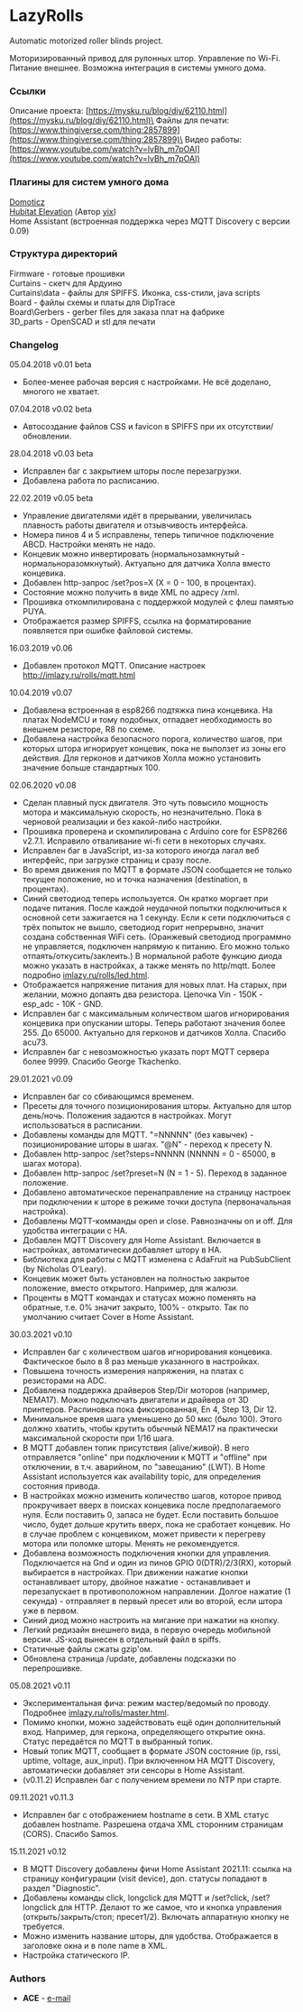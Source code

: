 ﻿# LazyRolls

Automatic motorized roller blinds project.

Моторизированный привод для рулонных штор. Управление по Wi-Fi. Питание внешнее. Возможна интеграция в системы умного дома.

### Ссылки
Описание проекта: [https://mysku.ru/blog/diy/62110.html](https://mysku.ru/blog/diy/62110.html)\
Файлы для печати: [https://www.thingiverse.com/thing:2857899](https://www.thingiverse.com/thing:2857899)\
Видео работы: [https://www.youtube.com/watch?v=lvBh_m7pOAI](https://www.youtube.com/watch?v=lvBh_m7pOAI)

### Плагины для систем умного дома
[Domoticz](https://github.com/ACE1046/LazyRollsDomoticz)\
[Hubitat Elevation](https://github.com/yix/Hubitat/blob/master/drivers/LazyRolls.groovy) (Автор [yix](https://github.com/yix))\
Home Assistant (встроенная поддержка через MQTT Discovery с версии 0.09)

### Структура директорий

Firmware - готовые прошивки\
Curtains - скетч для Ардуино\
Curtains\data - файлы для SPIFFS. Иконка, css-стили, java scripts\
Board - файлы схемы и платы для DipTrace\
Board\Gerbers - gerber files для заказа плат на фабрике\
3D_parts - OpenSCAD и stl для печати

### Changelog

05.04.2018 v0.01 beta
* Более-менее рабочая версия с настройками. Не всё доделано, многого не хватает.

07.04.2018 v0.02 beta
* Автосоздание файлов CSS и favicon в SPIFFS при их отсутствии/обновлении.

28.04.2018 v0.03 beta
* Исправлен баг с закрытием шторы после перезагрузки.
* Добавлена работа по расписанию.

22.02.2019 v0.05 beta
* Управление двигателями идёт в прерывании, увеличилась плавность работы двигателя и отзывчивость интерфейса.
* Номера пинов 4 и 5 исправлены, теперь типичное подключение ABCD. Настройки менять не надо.
* Концевик можно инвертировать (нормальнозамкнутый - нормальноразомкнутый). Актуально для датчика Холла вместо концевика.
* Добавлен http-запрос /set?pos=X (X = 0 - 100, в процентах).
* Состояние можно получить в виде XML по адресу /xml.
* Прошивка откомпилирована с поддержкой модулей с флеш памятью PUYA.
* Отображается размер SPIFFS, ссылка на форматирование появляется при ошибке файловой системы.

16.03.2019 v0.06
* Добавлен протокол MQTT. Описание настроек http://imlazy.ru/rolls/mqtt.html

10.04.2019 v0.07
* Добавлена встроенная в esp8266 подтяжка пина концевика. На платах NodeMCU и тому подобных, отпадает необходимость во внешнем резисторе, R8 по схеме.
* Добавлена настройка безопасного порога, количество шагов, при которых штора игнорирует концевик, пока не выползет из зоны его действия. Для герконов и датчиков Холла можно установить значение больше стандартных 100.

02.06.2020 v0.08
* Сделан плавный пуск двигателя. Это чуть повысило мощность мотора и максимальную скорость, но незначительно. Пока в черновой реализации и без какой-либо настройки.
* Прошивка проверена и скомпилирована с Arduino core for ESP8266 v2.7.1. Исправило отваливание wi-fi сети в некоторых случаях.
* Исправлен баг в JavaScript, из-за которого иногда лагал веб интерфейс, при загрузке страниц и сразу после.
* Во время движения по MQTT в формате JSON сообщается не только текущее положение, но и точка назначения (destination, в процентах).
* Синий светодиод теперь используется. Он кратко моргает при подаче питания. После каждой неудачной попытки подключиться к основной
сети зажигается на 1 секунду. Если к сети подключиться с трёх попыток не вышло, светодиод горит непрерывно, значит создана собственная WiFi сеть.
(Оранжевый светодиод программно не управляется, подключен напрямую к питанию. Его можно только отпаять/откусить/заклеить.)
В нормальной работе функцию диода можно указать в настройках, а также менять по http/mqtt. Более подробно [imlazy.ru/rolls/led.html](http://imlazy.ru/rolls/led.html).
* Отображается напряжение питания для новых плат. На старых, при желании, можно допаять два резистора. Цепочка Vin - 150K - esp_adc - 10K - GND.
* Исправлен баг с максимальным количеством шагов игнорирования концевика при опускании шторы. Теперь работают значения более 255. До 65000. Актуально для герконов и датчиков Холла. Спасибо acu73.
* Исправлен баг с невозможностью указать порт MQTT сервера более 9999. Спасибо George Tkachenko.

29.01.2021 v0.09
* Исправлен баг со сбивающимся временем.
* Пресеты для точного позиционирования шторы. Актуально для штор день/ночь. Положения задаются в настройках. Могут использоваться в расписании.
* Добавлены команды для MQTT. "=NNNNN" (без кавычек) - позиционирование шторы в шагах. "@N" - переход к пресету N.
* Добавлен http-запрос /set?steps=NNNNN (NNNNN = 0 - 65000, в шагах мотора).
* Добавлен http-запрос /set?preset=N (N = 1 - 5). Переход в заданное положение.
* Добавлено автоматическое перенаправление на страницу настроек при подключении к шторе в режиме точки доступа (первоначальная настройка).
* Добавлены MQTT-комманды open и close. Равнозначны on и off. Для удобства интеграции с HA.
* Добавлен MQTT Discovery для Home Assistant. Включается в настройках, автоматически добавляет штору в HA.
* Библиотека для работы с MQTT изменена с AdaFruit на PubSubClient (by Nicholas O'Leary).
* Концевик может быть установлен на полностью закрытое положение, вместо открытого. Например, для жалюзи.
* Проценты в MQTT командах и статусах можно поменять на обратные, т.е. 0% значит закрыто, 100% - открыто. Так по умолчанию считает Cover в Home Assistant.

30.03.2021 v0.10
* Исправлен баг с количеством шагов игнорирования концевика. Фактическое было в 8 раз меньше указанного в настройках.
* Повышена точность измерения напряжения, на платах с резисторами на ADC.
* Добавлена поддержка драйверов Step/Dir моторов (например, NEMA17). Можно подключать двигатели и драйвера от 3D принтеров. Распиновка пока фиксированная, En 4, Step 13, Dir 12.
* Минимальное время шага уменьшено до 50 мкс (было 100). Этого должно хватить, чтобы крутить обычный NEMA17 на практически максимальной скорости при 1/16 шага.
* В MQTT добавлен топик присутствия (alive/живой). В него отправляется "online" при подключении к MQTT и "offline" при отключении, в т.ч. аварийном, по "завещанию" (LWT). В Home Assistant используется как availability topic, для определения состояния привода.
* В настройках можно изменить количество шагов, которое привод прокручивает вверх в поисках концевика после предполагаемого нуля. Если поставить 0, запаса не будет. Если поставить большое число, будет дольше крутить вверх, пока не сработает концевик. Но в случае проблем с концевиком, может привести к перегреву мотора или поломке шторы. Менять не рекомендуется.
* Добавлена возможность подключения кнопки для управления. Подключается на Gnd и один из пинов GPIO 0(DTR)/2/3(RX), который выбирается в настройках. При движении нажатие кнопки останавливает штору, двойное нажатие - останавливает и перезапускает в противоположном направлении. Долгое нажатие (1 секунда) - отправляет в первый пресет или во второй, если штора уже в первом.
* Синий диод можно настроить на мигание при нажатии на кнопку.
* Легкий редизайн внешнего вида, в первую очередь мобильной версии. JS-код вынесен в отдельный файл в spiffs.
* Статичные файлы сжаты gzip'ом.
* Обновлена страница /update, добавлены подсказки по перепрошивке.

05.08.2021 v0.11
* Экспериментальная фича: режим мастер/ведомый по проводу. Подробнее [imlazy.ru/rolls/master.html](http://imlazy.ru/rolls/master.html).
* Помимо кнопки, можно задействовать ещё один дополнительный вход. Например, для геркона, определяющего открытие окна. Статус передаётся по MQTT в выбранный топик.
* Новый топик MQTT, сообщает в формате JSON состояние (ip, rssi, uptime, voltage, aux_input). При включенном HA MQTT Discovery, автоматически добавляет эти сенсоры в Home Assistant.
* (v0.11.2) Исправлен баг с получением времени по NTP при старте.

09.11.2021 v0.11.3
* Исправлен баг с отображением hostname в сети. В XML статус добавлен hostname. Разрешена отдача XML сторонним страницам (CORS). Спасибо Samos.

15.11.2021 v0.12
* В MQTT Discovery добавлены фичи Home Assistant 2021.11: ссылка на страницу конфигурации (visit device), доп. статусы попадают в раздел "Diagnostic".
* Добавлены команды click, longclick для MQTT и /set?click, /set?longclick для HTTP. Делают то же самое, что и кнопка управления (открыть/закрыть/стоп; пресет1/2). Включать аппаратную кнопку не требуется.
* Можно изменить название шторы, для удобства. Отображается в заголовке окна и в поле name в XML.
* Настройка статического IP.

### Authors

* **ACE** - [e-mail](mailto:ace@imlazy.ru)
